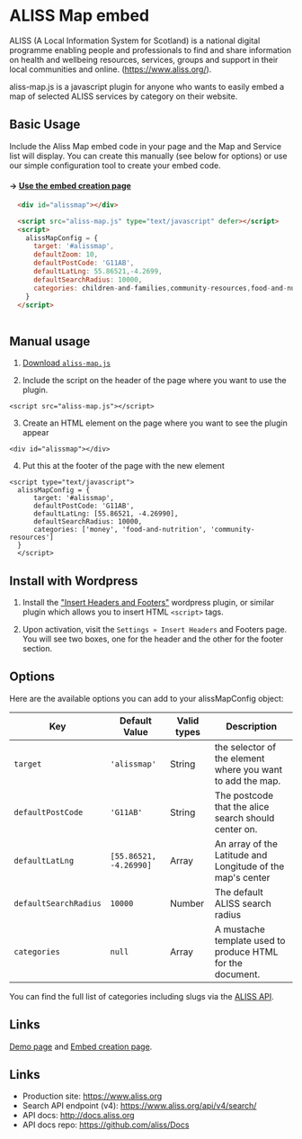 # ALISS Map embed

ALISS (A Local Information System for Scotland) is a national digital programme enabling people and professionals to find and share information on health and wellbeing resources, services, groups and support in their local communities and online. (https://www.aliss.org/).

aliss-map.js is a javascript plugin for anyone who wants to easily embed a map of selected ALISS services by category on their website. 

## Basic Usage
Include the Aliss Map embed code in your page and the Map and Service list will display. You can create this manually (see below for options) or use our simple configuration tool to create your embed code.

#### &rarr; [Use the embed creation page](https://66b4d3c4437cd415a2edf090--glittery-toffee-67851d.netlify.app/dist/index.html)

```html
  <div id="alissmap"></div>

  <script src="aliss-map.js" type="text/javascript" defer></script>
  <script>  
    alissMapConfig = {
      target: '#alissmap',
      defaultZoom: 10,
      defaultPostCode: 'G11AB',
      defaultLatLng: 55.86521,-4.2699,
      defaultSearchRadius: 10000,
      categories: children-and-families,community-resources,food-and-nutrition
    }
  </script>
  
```

## Manual usage

1. <a href="https://github.com/stuh/aliss-map/blob/master/demo/aliss-map.js" download>Download `aliss-map.js`</a>

2. Include the script on the header of the page where you want to use the plugin.

```
<script src="aliss-map.js"></script>
```

3. Create an HTML element on the page where you want to see the plugin appear

```
<div id="alissmap"></div>
```

4. Put this at the footer of the page with the new element

```
<script type="text/javascript">
  alissMapConfig = {
      target: '#alissmap',
      defaultPostCode: 'G11AB',
      defaultLatLng: [55.86521, -4.26990],
      defaultSearchRadius: 10000,
      categories: ['money', 'food-and-nutrition', 'community-resources']
  }
  </script>
```


## Install with Wordpress

1. Install the ["Insert Headers and Footers"](https://wordpress.org/plugins/insert-headers-and-footers/) wordpress plugin, or similar plugin which allows you to insert HTML `<script>` tags.

2. Upon activation, visit the `Settings » Insert Headers` and Footers page. You will see two boxes, one for the header and the other for the footer section.


## Options

Here are the available options you can add to your alissMapConfig object:

| Key  | Default Value  | Valid types | Description  |
|---|---|---|---|
| `target` | `'alissmap'` | String | the selector of the element where you want to add the map. |
| `defaultPostCode` | `'G11AB'` | String | The postcode that the alice search should center on. |
| `defaultLatLng` | `[55.86521, -4.26990]` | Array | An array of the Latitude and Longitude of the map's center |
| `defaultSearchRadius` | `10000` | Number | The default ALISS search radius |
| `categories` | `null` | Array | A mustache template used to produce HTML for the document. |

You can find the full list of categories including slugs via the [ALISS API](https://www.aliss.org/api/v4/categories/).


## Links

[Demo page](https://66b4d3c4437cd415a2edf090--glittery-toffee-67851d.netlify.app/demo/) and [Embed creation page](https://66b4d3c4437cd415a2edf090--glittery-toffee-67851d.netlify.app/dist/index.html).


## Links

- Production site: https://www.aliss.org
- Search API endpoint (v4): https://www.aliss.org/api/v4/search/
- API docs: http://docs.aliss.org
- API docs repo: https://github.com/aliss/Docs